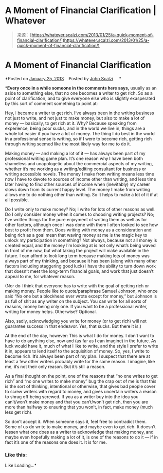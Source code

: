 <!--yml
category: 未分类
date: 2024-05-27 14:38:49
-->

# A Moment of Financial Clarification | Whatever

> 来源：[https://whatever.scalzi.com/2013/01/25/a-quick-moment-of-financial-clarification/](https://whatever.scalzi.com/2013/01/25/a-quick-moment-of-financial-clarification/)

# A Moment of Financial Clarification

*Posted on [January 25, 2013](https://whatever.scalzi.com/2013/01/25/a-quick-moment-of-financial-clarification/)    Posted by [John Scalzi](https://whatever.scalzi.com/author/scalzi/ "Posts by John Scalzi")     *

 ***Every once in a while someone in the comments here says,** usually as an aside to something else, that no one becomes a writer to get rich. So as a point of clarification, and to give everyone else who is slightly exasperated by this sort of comment something to point at:

Hey, I became a writer to get rich. I’ve always been in the writing business not just to write, and not just to make money, but also to make a lot of money — basically, to get rich at it. Why? Because speaking from experience, being poor sucks, and in the world we live in, things are a whole lot easier if you have a lot of money. The thing I do best in the world in a professional sense is writing, so if I were to become rich, getting rich through writing seemed like the most likely way for me to do it.

Making money — and making a lot of it — has always been part of my professional writing game plan. It’s one reason why I have been both shameless and unapologetic about the commercial aspects of my writing, whether it’s me working as a writing/editing consultant for business or writing accessible novels. The money I make from writing means less time now I have to devote to sources of income other than writing, and less time later having to find other sources of income when (inevitably) my career slows down from its current happy level. The money I make from writing allows me to do nothing other than writing. So it helps to make a lot of it if at all possible.

Do I write only to make money? No; I write for lots of other reasons as well. Do I only consider money when it comes to choosing writing projects? No; I’ve written things for the pure enjoyment of writing them as well as for other factors, although once I was done with them I often looked to see how best to profit from them. Does writing with money as a consideration and being rich as a goal mean that waving money at me is the magic key to unlock my participation in something? Not always, because not all money is created equal, and the money I’m looking at is not only what’s being waved in front of me now, but what taking the project will make available in the future. I can afford to look long term because making lots of money was always part of my thinking, and because it has been (along with many other factors including staggering good luck) I have the ability to turn down work that doesn’t meet the long-term financial goals, and work that just doesn’t appeal to me, for whatever reason.

(Nor do I think that everyone has to write with the goal of getting rich or making money. People like to quote/paraphrase Samuel Johnson, who once said “No one but a blockhead ever wrote except for money,” but Johnson is as full of shit as any writer on the subject. You can write for all sorts of reasons, money being only one. If you want to be a professional writer, writing for money helps. Otherwise? Optional.

Also, sadly, acknowledging you write for money (or to get rich) will not guarantee success in that endeavor. Yes, that sucks. But there it is.)

At the end of the day, however: This is what I do for money. I don’t want to have to do anything else, now and (as far as I can imagine) in the future. As luck would have it, much of what I like to write, and the style I prefer to write it in, appears to lend itself to the acquisition of money. So, yes, I write to become rich. It’s always been part of my plan. I suspect that there are at least a few other writers probably write for the same reason. I imagine, like me, it’s not their only reason. But it’s still a reason.

As a final thought on the point, one of the reasons that “no one writes to get rich” and “no one writes to make money” bug the crap out of me is that this is the sort of thinking, intentional or otherwise, that gives bad people cover to screw writers with regard to money, and gives uncertain writers a reason to shrug off being screwed. If you as a writer buy into the idea you can’t/won’t make money and that you can’t/won’t get rich, then you are more than halfway to ensuring that you won’t, in fact, make money (much less get rich).

So don’t accept it. When someone says it, feel free to contradict them. Some of us do write to make money, and maybe even to get rich. It doesn’t lessen what one does as a writer to acknowledge that making money, and maybe even hopefully making a lot of it, is one of the reasons to do it — if in fact it’s one of the reasons one does it. It is for me.

### Like this:

Like Loading...*